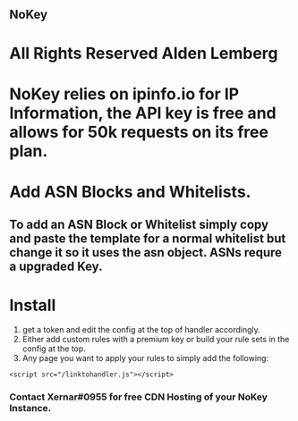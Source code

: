 
## NoKey
# All Rights Reserved Alden Lemberg

# NoKey relies on ipinfo.io for IP Information, the API key is free and allows for 50k requests on its free plan.

# Add ASN Blocks and Whitelists.
## To add an ASN Block or Whitelist simply copy and paste the template for a normal whitelist but change it so it uses the asn object. ASNs requre a upgraded Key.

# Install

1. get a token and edit the config at the top of handler accordingly.
2. Either add custom rules with a premium key or build your rule sets in the config at the top.
3. Any page you want to apply your rules to simply add the following:

```<script src="/linktohandler.js"></script>```

### Contact Xernar#0955 for free CDN Hosting of your NoKey Instance.
